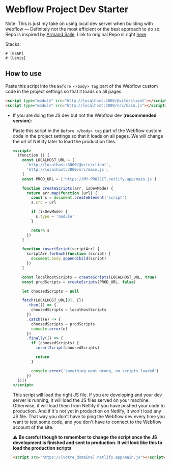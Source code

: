 # Webflow Project Dev Starter
Note: This is just my take on using local dev server when building with webflow — Definitely not the most efficient or the best approach to do so. 
Repo is inspired by [Armand Salle](https://github.com/armandsalle), Link to original Repo is right [here](https://github.com/armandsalle/vite-javascript-webflow)

Stacks:

```
# [GSAP] 
# [Lenis] 
```

## How to use
  Paste this script into the `Before </body> tag` part of the Webflow custom code in the project settings so that it loads on all pages.
 


  ```html
  <script type="module" src="http://localhost:3000/@vite/client"></script>
  <script type="module" src="http://localhost:3000/src/main.js"></script>
````

- If you are doing the JS dev but not the Webflow dev (**recommended version**):

  Paste this script in the `Before </body> tag` part of the Webflow custom code in the project settings so that it loads on all pages. We will change the url of Netlify later to load the production files.

  ```jsx
  <script>
    (function () {
      const LOCALHOST_URL = [
        'http://localhost:3000/@vite/client',
        'http://localhost:3000/src/main.js',
      ]
      const PROD_URL = ['https://MY-PROJECT.netlify.app/main.js']

      function createScripts(arr, isDevMode) {
        return arr.map(function (url) {
          const s = document.createElement('script')
          s.src = url

          if (isDevMode) {
            s.type = 'module'
          }

          return s
        })
      }

      function insertScript(scriptArr) {
        scriptArr.forEach(function (script) {
          document.body.appendChild(script)
        })
      }

      const localhostScripts = createScripts(LOCALHOST_URL, true)
      const prodScripts = createScripts(PROD_URL, false)

      let choosedScripts = null

      fetch(LOCALHOST_URL[0], {})
        .then(() => {
          choosedScripts = localhostScripts
        })
        .catch((e) => {
          choosedScripts = prodScripts
          console.error(e)
        })
        .finally(() => {
          if (choosedScripts) {
            insertScript(choosedScripts)

            return
          }

          console.error('something went wrong, no scripts loaded')
        })
    })()
  </script>
  ```

  This script will load the right JS file. If you are developing and your dev server is running, it will load the JS files served on your machine. Otherwise, it will load them from Netlify if you have pushed your code to production. And if it's not yet in production on Netlify, it won't load any JS file.
  That way you don't have to ping the Webflow dev every time you want to test some code, and you don't have to connect to the Webflow account of the site.

  ⚠️ **Be careful though to remember to change the script once the JS development is finished and sent to production. It will look like this to load the production scripts**

  ```html
  <script src="https://[votre_domaine].netlify.app/main.js"></script>
  ```

 
